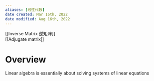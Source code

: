```yaml
---
aliases: [线性代数]
date created: Mar 16th, 2022
date modified: Aug 16th, 2022
---
```

[[Inverse Matrix 逆矩阵]]  
[[Adjugate matrix]]

# Overview
Linear algebra is essentially about solving systems of linear equations
